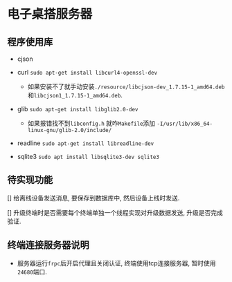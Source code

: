 <!--
 * @Author: TOTHTOT 37585883+TOTHTOT@users.noreply.github.com
 * @Date: 2025-03-20 16:20:48
 * @LastEditors: TOTHTOT 37585883+TOTHTOT@users.noreply.github.com
 * @LastEditTime: 2025-05-02 16:14:41
 * @FilePath: \ele_ds_server\readme.md
 * @Description: 这是默认设置,请设置`customMade`, 打开koroFileHeader查看配置 进行设置: https://github.com/OBKoro1/koro1FileHeader/wiki/%E9%85%8D%E7%BD%AE
-->
# 电子桌搭服务器

## 程序使用库
 
 - cjson 

 - curl `sudo apt-get install libcurl4-openssl-dev`
   - 如果安装不了就手动安装`./resource/libcjson-dev_1.7.15-1_amd64.deb`和`libcjson1_1.7.15-1_amd64.deb`.
 - glib `sudo apt-get install libglib2.0-dev`
   - 如果报错找不到`libconfig.h` 就咋`Makefile`添加 `-I/usr/lib/x86_64-linux-gnu/glib-2.0/include/`
 - readline `sudo apt-get install libreadline-dev`
 - sqlite3 `sudo apt install libsqlite3-dev sqlite3`

## 待实现功能
 
 [] 给离线设备发送消息, 要保存到数据库中, 然后设备上线时发送.

 [] 升级终端时是否需要每个终端单独一个线程实现对升级数据发送, 升级是否完成验证.

## 终端连接服务器说明

 - 服务器运行`frpc`后开启代理且关闭认证, 终端使用tcp连接服务器, 暂时使用`24680`端口.
